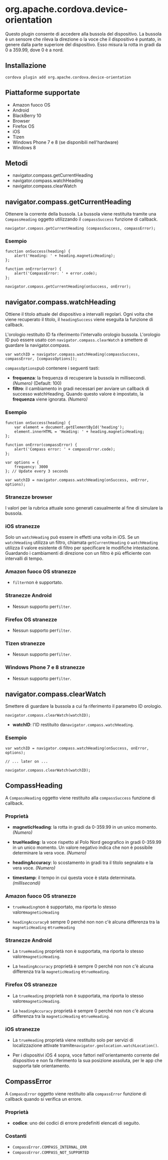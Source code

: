 <!---
    Licensed to the Apache Software Foundation (ASF) under one
    or more contributor license agreements.  See the NOTICE file
    distributed with this work for additional information
    regarding copyright ownership.  The ASF licenses this file
    to you under the Apache License, Version 2.0 (the
    "License"); you may not use this file except in compliance
    with the License.  You may obtain a copy of the License at

      http://www.apache.org/licenses/LICENSE-2.0

    Unless required by applicable law or agreed to in writing,
    software distributed under the License is distributed on an
    "AS IS" BASIS, WITHOUT WARRANTIES OR CONDITIONS OF ANY
    KIND, either express or implied.  See the License for the
    specific language governing permissions and limitations
    under the License.
-->

# org.apache.cordova.device-orientation

Questo plugin consente di accedere alla bussola del dispositivo. La bussola è un sensore che rileva la direzione o la voce che il dispositivo è puntato, in genere dalla parte superiore del dispositivo. Esso misura la rotta in gradi da 0 a 359.99, dove 0 è a nord.

## Installazione

    cordova plugin add org.apache.cordova.device-orientation
    

## Piattaforme supportate

*   Amazon fuoco OS
*   Android
*   BlackBerry 10
*   Browser
*   Firefox OS
*   iOS
*   Tizen
*   Windows Phone 7 e 8 (se disponibili nell'hardware)
*   Windows 8

## Metodi

*   navigator.compass.getCurrentHeading
*   navigator.compass.watchHeading
*   navigator.compass.clearWatch

## navigator.compass.getCurrentHeading

Ottenere la corrente della bussola. La bussola viene restituita tramite una `CompassHeading` oggetto utilizzando il `compassSuccess` funzione di callback.

    navigator.compass.getCurrentHeading (compassSuccess, compassError);
    

### Esempio

    function onSuccess(heading) {
        alert('Heading: ' + heading.magneticHeading);
    };
    
    function onError(error) {
        alert('CompassError: ' + error.code);
    };
    
    navigator.compass.getCurrentHeading(onSuccess, onError);
    

## navigator.compass.watchHeading

Ottiene il titolo attuale del dispositivo a intervalli regolari. Ogni volta che viene recuperato il titolo, il `headingSuccess` viene eseguita la funzione di callback.

L'orologio restituito ID fa riferimento l'intervallo orologio bussola. L'orologio ID può essere usato con `navigator.compass.clearWatch` a smettere di guardare la navigator.compass.

    var watchID = navigator.compass.watchHeading(compassSuccess, compassError, [compassOptions]);
    

`compassOptions`può contenere i seguenti tasti:

*   **frequenza**: la frequenza di recuperare la bussola in millisecondi. *(Numero)* (Default: 100)
*   **filtro**: il cambiamento in gradi necessari per avviare un callback di successo watchHeading. Quando questo valore è impostato, la **frequenza** viene ignorata. *(Numero)*

### Esempio

    function onSuccess(heading) {
        var element = document.getElementById('heading');
        element.innerHTML = 'Heading: ' + heading.magneticHeading;
    };
    
    function onError(compassError) {
        alert('Compass error: ' + compassError.code);
    };
    
    var options = {
        frequency: 3000
    }; // Update every 3 seconds
    
    var watchID = navigator.compass.watchHeading(onSuccess, onError, options);
    

### Stranezze browser

I valori per la rubrica attuale sono generati casualmente al fine di simulare la bussola.

### iOS stranezze

Solo un `watchHeading` può essere in effetti una volta in iOS. Se un `watchHeading` utilizza un filtro, chiamata `getCurrentHeading` o `watchHeading` utilizza il valore esistente di filtro per specificare le modifiche intestazione. Guardando i cambiamenti di direzione con un filtro è più efficiente con intervalli di tempo.

### Amazon fuoco OS stranezze

*   `filter`non è supportato.

### Stranezze Android

*   Nessun supporto per`filter`.

### Firefox OS stranezze

*   Nessun supporto per`filter`.

### Tizen stranezze

*   Nessun supporto per`filter`.

### Windows Phone 7 e 8 stranezze

*   Nessun supporto per`filter`.

## navigator.compass.clearWatch

Smettere di guardare la bussola a cui fa riferimento il parametro ID orologio.

    navigator.compass.clearWatch(watchID);
    

*   **watchID**: l'ID restituito da`navigator.compass.watchHeading`.

### Esempio

    var watchID = navigator.compass.watchHeading(onSuccess, onError, options);
    
    // ... later on ...
    
    navigator.compass.clearWatch(watchID);
    

## CompassHeading

A `CompassHeading` oggetto viene restituito alla `compassSuccess` funzione di callback.

### Proprietà

*   **magneticHeading**: la rotta in gradi da 0-359.99 in un unico momento. *(Numero)*

*   **trueHeading**: la voce rispetto al Polo Nord geografico in gradi 0-359.99 in un unico momento. Un valore negativo indica che non è possibile determinare la vera voce. *(Numero)*

*   **headingAccuracy**: lo scostamento in gradi tra il titolo segnalato e la vera voce. *(Numero)*

*   **timestamp**: il tempo in cui questa voce è stata determinata. *(millisecondi)*

### Amazon fuoco OS stranezze

*   `trueHeading`non è supportato, ma riporta lo stesso valore`magneticHeading`

*   `headingAccuracy`è sempre 0 perché non non c'è alcuna differenza tra la `magneticHeading` e`trueHeading`

### Stranezze Android

*   La `trueHeading` proprietà non è supportata, ma riporta lo stesso valore`magneticHeading`.

*   La `headingAccuracy` proprietà è sempre 0 perché non non c'è alcuna differenza tra la `magneticHeading` e`trueHeading`.

### Firefox OS stranezze

*   La `trueHeading` proprietà non è supportata, ma riporta lo stesso valore`magneticHeading`.

*   La `headingAccuracy` proprietà è sempre 0 perché non non c'è alcuna differenza tra la `magneticHeading` e`trueHeading`.

### iOS stranezze

*   La `trueHeading` proprietà viene restituito solo per servizi di localizzazione attivate tramite`navigator.geolocation.watchLocation()`.

*   Per i dispositivi iOS 4 sopra, voce fattori nell'orientamento corrente del dispositivo e non fa riferimento la sua posizione assoluta, per le app che supporta tale orientamento.

## CompassError

A `CompassError` oggetto viene restituito alla `compassError` funzione di callback quando si verifica un errore.

### Proprietà

*   **codice**: uno dei codici di errore predefiniti elencati di seguito.

### Costanti

*   `CompassError.COMPASS_INTERNAL_ERR`
*   `CompassError.COMPASS_NOT_SUPPORTED`